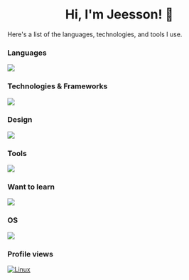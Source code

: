 <h1 align="center">Hi, I'm Jeesson! 👋</h1>

Here's a list of the languages, technologies, and tools I use.

### Languages
<img src="https://go-skill-icons.vercel.app/api/icons?i=js,ts,py,postgresql,sqlite&theme=light&titles=true">

### Technologies & Frameworks
<img src="https://go-skill-icons.vercel.app/api/icons?i=html,css,sass,less,tailwind,bootstrap,docker,docksal,drupal,electron,vite,pinia&theme=light&titles=true">

### Design
<img src="https://go-skill-icons.vercel.app/api/icons?i=ae,ps,figma,blender&theme=light&titles=true">

### Tools
<img src="https://go-skill-icons.vercel.app/api/icons?i=discord,webflow,notion,git,npm,bun&theme=light&titles=true">

### Want to learn
<img src="https://go-skill-icons.vercel.app/api/icons?i=tauri,threejs,laravel,firebase,supabase&theme=light&titles=true">

### OS
<img src="https://go-skill-icons.vercel.app/api/icons?i=windows,ubuntu,mint&theme=light&titles=true">

### Profile views
[![Linux](https://komarev.com/ghpvc/?username=jeesson&color=000000&style=for-the-badge&label=how+interesting)](https://github.com/jeesson)
